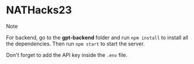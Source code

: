 # NATHacks23

> [!NOTE]
For backend, go to the **gpt-backend** folder and run `npm install` to install all the dependencies. Then run `npm start` to start the server.

Don't forget to add the API key inside the `.env` file.